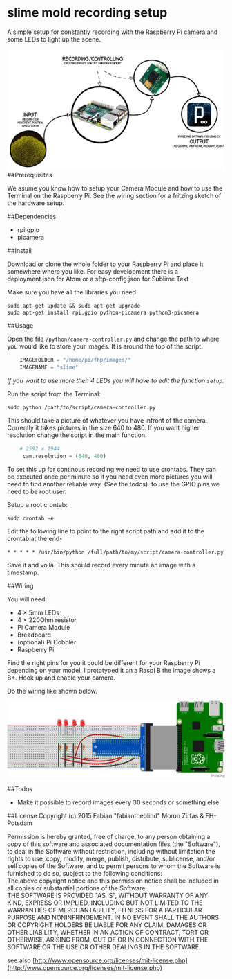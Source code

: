 slime mold recording setup
==========================

A simple setup for constantly recording with the Raspberry Pi camera and some LEDs to light up the scene.  

![](images/input-output-slime-mold.png)  
##Prerequisites  

We asume you know how to setup your Camera Module and how to use the Terminal on the Raspberry Pi. 
See the wiring section for a fritzing sketch of the hardware setup.  

##Dependencies 

- rpi.gpio 
- picamera

##Install  

Download or clone the whole folder to your Raspberry Pi and place it somewhere where you like. For easy development there is a deployment.json for Atom or a sftp-config.json for Sublime Text  

Make sure you have all the libraries you need
    
    sudo apt-get update && sudo apt-get upgrade
    sudo apt-get install rpi.gpio python-picamera python3-picamera


##Usage  

Open the file `/python/camera-controller.py` and change the path to where you would like to store your images. It is around the top of the script.

```python
    IMAGEFOLDER = "/home/pi/fhp/images/"
    IMAGENAME = "slime"
```

_If you want to use more then 4 LEDs you will have to edit the function `setup`._  

Run the script from the Terminal:  

    sudo python /path/to/script/camera-controller.py

This should take a picture of whatever you have infront of the camera. Currently it takes pictures in the size 640 to 480. If you want higher resolution change the script in the main function.  

```python
    # 2592 x 1944
     cam.resolution = (640, 480)
```


To set this up for continous recording we need to use crontabs. They can be executed once per minute so if you need even more pictures you will need to find another reliable way. (See the todos). to use the GPIO pins we need to be root user. 

Setup a root crontab:  

    sudo crontab -e

Edit the following line to point to the right script path and add it to the crontab at the end-

    * * * * * /usr/bin/python /full/path/to/my/script/camera-controller.py

Save it and voilà. This should record every minute an image with a timestamp.  

##Wiring 

You will need:  

- 4 × 5mm LEDs  
- 4 × 220Ohm resistor  
- Pi Camera Module  
- Breadboard  
- (optional) Pi Cobbler
- Raspberry Pi  

Find the right pins for you it could be different for your Raspberry Pi depending on your model. I prototyped it on a Raspi B the image shows a B+. Hook up and enable your camera.  

Do the wiring like shown below.  

![](fritzing/recording-setup-physical_bb.png)  

##Todos  

- Make it possible to record images every 30 seconds or something else

##License
Copyright (c) 2015 Fabian "fabiantheblind" Moron Zirfas & FH-Potsdam  

Permission is hereby granted, free of charge, to any person obtaining a copy of this software and associated documentation files (the "Software"), to deal in the Software  without restriction, including without limitation the rights to use, copy, modify, merge, publish, distribute, sublicense, and/or sell copies of the Software, and to  permit persons to whom the Software is furnished to do so, subject to the following conditions:  
The above copyright notice and this permission notice shall be included in all copies or substantial portions of the Software.  
THE SOFTWARE IS PROVIDED "AS IS", WITHOUT WARRANTY OF ANY KIND, EXPRESS OR IMPLIED, INCLUDING BUT NOT LIMITED TO THE WARRANTIES OF MERCHANTABILITY, FITNESS FOR A  PARTICULAR PURPOSE AND NONINFRINGEMENT. IN NO EVENT SHALL THE AUTHORS OR COPYRIGHT HOLDERS BE LIABLE FOR ANY CLAIM, DAMAGES OR OTHER LIABILITY, WHETHER IN AN ACTION OF  CONTRACT, TORT OR OTHERWISE, ARISING FROM, OUT OF OR IN CONNECTION WITH THE SOFTWARE OR THE USE OR OTHER DEALINGS IN THE SOFTWARE.  

see also [http://www.opensource.org/licenses/mit-license.php](http://www.opensource.org/licenses/mit-license.php)

